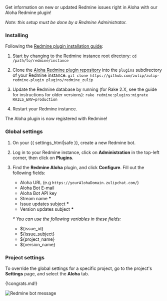 Get information on new or updated Redmine issues right in
Aloha with our Aloha Redmine plugin!

_Note: this setup must be done by a Redmine Administrator._

### Installing

Following the [Redmine plugin installation guide][1]:

1. Start by changing to the Redmine instance root directory:
  `cd /path/to/redmine/instance`

1. Clone the [Aloha Redmine plugin repository][2] into the `plugins` subdirectory
   of your Redmine instance.
   `git clone https://github.com/zulip/zulip-redmine-plugin plugins/redmine_zulip`

1. Update the Redmine database by running (for Rake 2.X, see
   the guide for instructions for older versions):
   `rake redmine:plugins:migrate RAILS_ENV=production`

1. Restart your Redmine instance.

The Aloha plugin is now registered with Redmine!

### Global settings

1. On your {{ settings_html|safe }}, create a new Redmine bot.

2. Log in to your Redmine instance, click on **Administration** in the top-left
corner, then click on **Plugins**.

3. Find the **Redmine Aloha** plugin, and click **Configure**. Fill
out the following fields:

    * Aloha URL (e.g `https://yourAlohaDomain.zulipchat.com/`)
    * Aloha Bot E-mail
    * Aloha Bot API key
    * Stream name __*__
    * Issue updates subject __*__
    * Version updates subject __*__

    _* You can use the following variables in these fields:_

    * ${issue_id}
    * ${issue_subject}
    * ${project_name}
    * ${version_name}

### Project settings

To override the global settings for a specific project, go to the
project's **Settings** page, and select the **Aloha** tab.

{!congrats.md!}

![Redmine bot message](/static/images/integrations/redmine/001.png)

[1]: https://www.redmine.org/projects/redmine/wiki/Plugins
[2]: https://github.com/zulip/zulip-redmine-plugin
